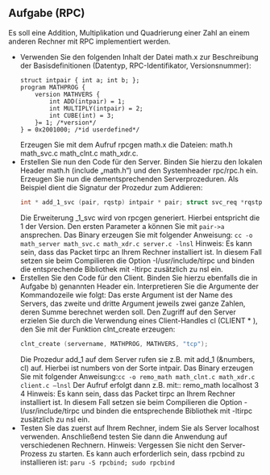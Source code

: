 ## Aufgabe (RPC)
Es soll eine Addition, Multiplikation und Quadrierung einer Zahl an einem anderen Rechner mit RPC implementiert werden.
- Verwenden Sie den folgenden Inhalt der Datei math.x zur Beschreibung der Basisdefinitionen (Datentyp, RPC-Identifikator, Versionsnummer):
    ```x
    struct intpair { int a; int b; };
    program MATHPROG {
        version MATHVERS {
            int ADD(intpair) = 1;
            int MULTIPLY(intpair) = 2;
            int CUBE(int) = 3;
        }= 1; /*version*/
    } = 0x2001000; /*id userdefined*/
    ```
    Erzeugen Sie mit dem Aufruf rpcgen math.x die Dateien: math.h math_svc.c math_clnt.c math_xdr.c.
- Erstellen Sie nun den Code für den Server. Binden Sie hierzu den lokalen Header math.h (include „math.h“) und den Systemheader rpc/rpc.h ein. Erzeugen Sie nun die dementsprechenden Serverprozeduren. Als Beispiel dient die Signatur der Prozedur zum Addieren:
  ```c
  int * add_1_svc (pair, rqstp) intpair * pair; struct svc_req *rqstp; /*not necessary in this example*/
  ```
  Die Erweiterung _1_svc wird von rpcgen generiert. Hierbei entspricht die 1 der Version. Den ersten Parameter a können Sie mit `pair->a` ansprechen. Das Binary erzeugen Sie mit folgender Anweisung: ``cc -o math_server math_svc.c math_xdr.c server.c -lnsl`` Hinweis: Es kann sein, dass das Packet tirpc an Ihrem Rechner installiert ist. In diesem Fall setzen sie beim Compilieren die Option -I/usr/include/tirpc und binden die entsprechende Bibliothek mit -ltirpc zusätzlich zu nsl ein.
- Erstellen Sie den Code für den Client. Binden Sie hierzu ebenfalls die in Aufgabe b) genannten Header ein. Interpretieren Sie die Argumente der Kommandozeile wie folgt: Das erste Argument ist der Name des Servers, das zweite und dritte Argument jeweils zwei ganze Zahlen, deren Summe berechnet werden soll. Den Zugriff auf den Server erzielen Sie durch die Verwendung eines Client-Handles cl (CLIENT * ), den Sie mit der Funktion clnt_create erzeugen: 
  ```c
  clnt_create (servername, MATHPROG, MATHVERS, "tcp");
  ```
  Die Prozedur add_1 auf dem Server rufen sie z.B. mit add_1 (&numbers, cl) auf. Hierbei ist numbers von der Sorte intpair. Das Binary erzeugen Sie mit folgender Anweisung:``cc -o remo_math math_clnt.c math_xdr.c client.c –lnsl`` Der Aufruf erfolgt dann z.B. mit:: remo_math localhost 3 4 Hinweis: Es kann sein, dass das Packet tirpc an Ihrem Rechner installiert ist. In diesem Fall setzen sie beim Compilieren die Option -I/usr/include/tirpc und binden die entsprechende Bibliothek mit -ltirpc zusätzlich zu nsl ein.
- Testen Sie das zuerst auf Ihrem Rechner, indem Sie als Server localhost verwenden. Anschließend testen Sie dann die Anwendung auf verschiedenen Rechnern. Hinweis: Vergessen Sie nicht den Server-Prozess zu starten. Es kann auch erforderlich sein, dass rpcbind zu installieren ist: ```paru -S rpcbind; sudo rpcbind```